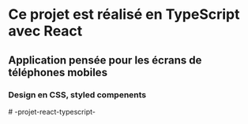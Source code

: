 # Ce projet est réalisé en TypeScript avec React

## Application pensée pour les écrans de téléphones mobiles

### Design en CSS, styled compenents
#   - p r o j e t - r e a c t - t y p e s c r i p t -  
 